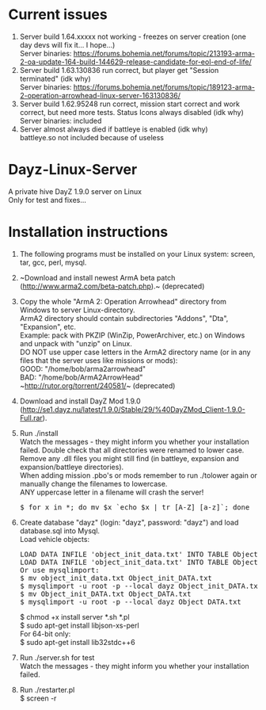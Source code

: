 Current issues
=================
1. Server build 1.64.xxxxx not working - freezes on server creation (one day devs will fix it... I hope...)<br>
   Server binaries: https://forums.bohemia.net/forums/topic/213193-arma-2-oa-update-164-build-144629-release-candidate-for-eol-end-of-life/
2. Server build 1.63.130836 run correct, but player get "Session terminated" (idk why)<br>
   Server binaries: https://forums.bohemia.net/forums/topic/189123-arma-2-operation-arrowhead-linux-server-163130836/
3. Server build 1.62.95248 run correct, mission start correct and work correct, but need more tests. Status Icons always disabled (idk why)<br>
   Server binaries: included
4. Server almost always died if battleye is enabled (idk why)<br>
   battleye.so not included because of useless

Dayz-Linux-Server
=================

A private hive DayZ 1.9.0 server on Linux<br>
Only for test and fixes...

Installation instructions
=========================

1. The following programs must be installed on your Linux system: screen, tar, gcc, perl, mysql.

2. ~Download and install newest ArmA beta patch (http://www.arma2.com/beta-patch.php).~ (deprecated)

3. Copy the whole "ArmA 2: Operation Arrowhead" directory from Windows to server Linux-directory.<br>
   ArmA2 directory should contain subdirectories "Addons", "Dta", "Expansion", etc.<br>
   Example: pack with PKZIP (WinZip, PowerArchiver, etc.) on Windows and unpack with "unzip" on Linux.<br>
   DO NOT use upper case letters in the ArmA2 directory name (or in any files that the server uses 
   like missions or mods):<br>
   GOOD: "/home/bob/arma2arrowhead"<br>
   BAD:  "/home/bob/ArmA2ArrowHead"<br>
   ~http://rutor.org/torrent/240581/~ (deprecated)

3. Download and install DayZ Mod 1.9.0 (http://se1.dayz.nu/latest/1.9.0/Stable/29/%40DayZMod_Client-1.9.0-Full.rar).

4. Run ./install<br>
   Watch the messages - they might inform you whether your installation
   failed. Double check that all directories were renamed to lower case.
   Remove any .dll files you might still find (in battleye, expansion and
   expansion/battleye directories).<br>
   When adding mission .pbo's or mods remember to run ./tolower again or
   manually change the filenames to lowercase.<br> ANY uppercase letter in
   a filename will crash the server!<br>
   <pre>$ for x in *; do mv $x `echo $x | tr [A-Z] [a-z]`; done</pre>

5. Create database "dayz" (login: "dayz", password: "dayz") and load database.sql into Mysql.<br>
   Load vehicle objects:
   <pre>LOAD DATA INFILE 'object_init_data.txt' INTO TABLE Object_init_DATA;
   LOAD DATA INFILE 'object_init_data.txt' INTO TABLE Object_DATA;
   Or use mysqlimport:
   $ mv object_init_data.txt Object_init_DATA.txt
   $ mysqlimport -u root -p --local dayz Object_init_DATA.txt  
   $ mv Object_init_DATA.txt Object_DATA.txt
   $ mysqlimport -u root -p --local dayz Object_DATA.txt
   </pre>
   $ chmod +x install server *.sh *.pl<br>
   $ sudo apt-get install libjson-xs-perl<br>
   For 64-bit only:<br>
   $ sudo apt-get install lib32stdc++6 

6. Run ./server.sh for test<br>
   Watch the messages - they might inform you whether your installation failed.

7. Run ./restarter.pl<br>
   $ screen -r
